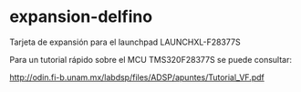 # expansion-delfino
Tarjeta de expansión para el launchpad LAUNCHXL-F28377S

Para un tutorial rápido sobre el MCU TMS320F28377S se puede consultar:

http://odin.fi-b.unam.mx/labdsp/files/ADSP/apuntes/Tutorial_VF.pdf

